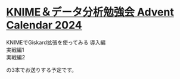 # [KNIME＆データ分析勉強会 Advent Calendar 2024](https://adventar.org/calendars/10142)
 
KNIMEでGiskard拡張を使ってみる
導入編  
実戦編1  
実戦編2  

の3本でお送りする予定です。
